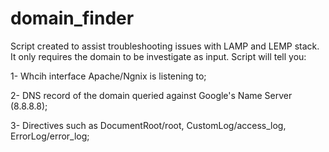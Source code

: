 # domain_finder
Script created to assist troubleshooting issues with LAMP and LEMP stack. It only requires the domain to be investigate as input. Script will tell you:

1- Whcih interface Apache/Ngnix is listening to;

2- DNS record of the domain queried against Google's Name Server (8.8.8.8);

3- Directives such as DocumentRoot/root, CustomLog/access_log, ErrorLog/error_log;
